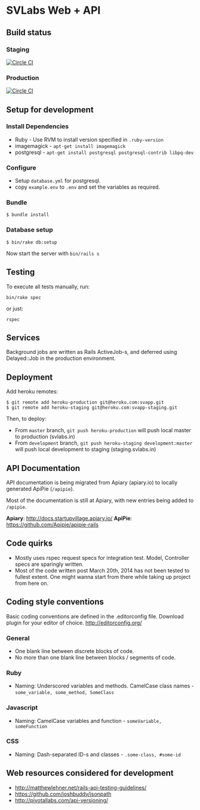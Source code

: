 # SVLabs Web + API

## Build status

### Staging
[![Circle CI](https://circleci.com/gh/SVLabs/api-backend/tree/development.png?circle-token=823bb16f00598ed9373b661212008b5fae4e48e1)](https://circleci.com/gh/SVLabs/api-backend/tree/development)

### Production
[![Circle CI](https://circleci.com/gh/SVLabs/api-backend/tree/master.png?circle-token=823bb16f00598ed9373b661212008b5fae4e48e1)](https://circleci.com/gh/SVLabs/api-backend/tree/master)

## Setup for development

### Install Dependencies
  *  Ruby - Use RVM to install version specified in `.ruby-version`
  *  imagemagick - `apt-get install imagemagick`
  *  postgresql - `apt-get install postgresql postgresql-contrib libpq-dev`

### Configure
  *  Setup `database.yml` for postgresql.
  *  copy `example.env` to `.env` and set the variables as required.

### Bundle
    $ bundle install

### Database setup
    $ bin/rake db:setup

Now start the server with `bin/rails s`

## Testing

To execute all tests manually, run:

    bin/rake spec

or just:

    rspec

## Services

Background jobs are written as Rails ActiveJob-s, and deferred using Delayed::Job in the production environment.

## Deployment

Add heroku remotes:

    $ git remote add heroku-production git@heroku.com:svapp.git
    $ git remote add heroku-staging git@heroku.com:svapp-staging.git

Then, to deploy:

* From `master` branch, `git push heroku-production` will push local master to production (svlabs.in)
* From `development` branch, `git push heroku-staging development:master` will push local development to staging (staging.svlabs.in)

## API Documentation

API documentation is being migrated from Apiary (apiary.io) to locally generated ApiPie (`/apipie`).

Most of the documentation is still at Apiary, with new entries being added to `/apipie`.

**Apiary**: http://docs.startupvillage.apiary.io/
**ApiPie**: https://github.com/Apipie/apipie-rails

## Code quirks
* Mostly uses rspec request specs for integration test. Model, Controller specs are sparingly written.
* Most of the code written post March 20th, 2014 has not been tested to fullest extent. One might wanna start from there while taking up project from here on.

## Coding style conventions

Basic coding conventions are defined in the .editorconfig file. Download plugin for your editor of choice. http://editorconfig.org/

### General

* One blank line between discrete blocks of code.
* No more than one blank line between blocks / segments of code.

### Ruby

* Naming: Underscored variables and methods. CamelCase class names - `some_variable, some_method, SomeClass`

### Javascript

* Naming: CamelCase variables and function - `someVariable, someFunction`

### CSS

* Naming: Dash-separated ID-s and classes - `.some-class, #some-id`

## Web resources considered for development
*  http://matthewlehner.net/rails-api-testing-guidelines/
*  https://github.com/joshbuddy/jsonpath
*  http://pivotallabs.com/api-versioning/
